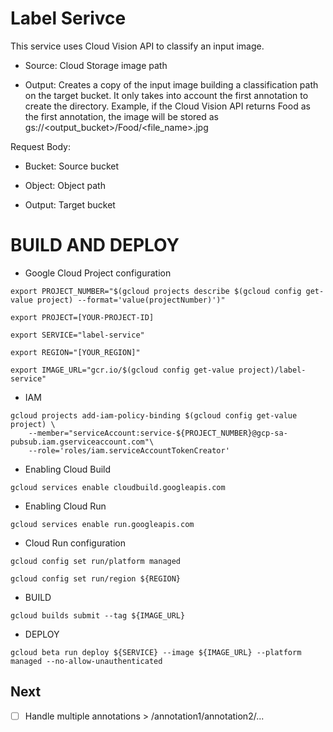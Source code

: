 # Label Serivce

This service uses Cloud Vision API to classify an input image. 

* Source: Cloud Storage image path 

* Output: Creates a copy of the input image building a classification path on the target bucket. It only takes into account the first annotation to create the directory. 
Example, if the Cloud Vision API returns Food as the first annotation, the image will be stored as gs://<output_bucket>/Food/<file_name>.jpg

Request Body: 

* Bucket: Source bucket

* Object: Object path 

* Output: Target bucket

# BUILD AND DEPLOY

* Google Cloud Project configuration

```
export PROJECT_NUMBER="$(gcloud projects describe $(gcloud config get-value project) --format='value(projectNumber)')" 
```

```
export PROJECT=[YOUR-PROJECT-ID]
```

``` 
export SERVICE="label-service" 
```

``` 
export REGION="[YOUR_REGION]"  
```

``` 
export IMAGE_URL="gcr.io/$(gcloud config get-value project)/label-service" 
``` 

* IAM

``` 
gcloud projects add-iam-policy-binding $(gcloud config get-value project) \
    --member="serviceAccount:service-${PROJECT_NUMBER}@gcp-sa-pubsub.iam.gserviceaccount.com"\
    --role='roles/iam.serviceAccountTokenCreator' 
```

* Enabling Cloud Build

```
gcloud services enable cloudbuild.googleapis.com
```

* Enabling Cloud Run
  
```
gcloud services enable run.googleapis.com
```     

* Cloud Run configuration
  
```
gcloud config set run/platform managed
```

```
gcloud config set run/region ${REGION}
```

* BUILD

```
gcloud builds submit --tag ${IMAGE_URL} 
```  

* DEPLOY

``` 
gcloud beta run deploy ${SERVICE} --image ${IMAGE_URL} --platform managed --no-allow-unauthenticated 
```

## Next

- [ ] Handle multiple annotations > /annotation1/annotation2/... 

 
 
